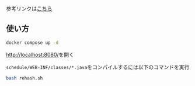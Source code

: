 参考リンクは[こちら](https://www.javadrive.jp/servlet/schedule/)

## 使い方
```bash
docker compose up -d
```
[http://localhost:8080/](http://localhost:8080/)を開く

`schedule/WEB-INF/classes/*.java`をコンパイルするには以下のコマンドを実行
```bash
bash rehash.sh
```
